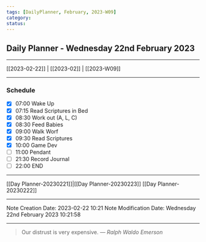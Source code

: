 ```yaml
---
tags: [DailyPlanner, February, 2023-W09]
category:
status:
---
```


## Daily Planner - Wednesday 22nd February 2023

---
[[2023-02-22]] | [[2023-02]] | [[2023-W09]]

---
### Schedule
- [x] 07:00 Wake Up
- [x] 07:15 Read Scriptures in Bed
- [x] 08:30 Work out (A, L, C)
- [x] 08:30 Feed Babies
- [x] 09:00 Walk Worf
- [x] 09:30 Read Scriptures
- [x] 10:00 Game Dev
- [ ] 11:00 Pendant
- [ ] 21:30 Record Journal
- [ ] 22:00 END

---
[[Day Planner-20230221]]|[[Day Planner-20230223]]
[[Day Planner-20230222]]

---

Note Creation Date: 2023-02-22 10:21
Note Modification Date: Wednesday 22nd February 2023 10:21:58 

--- 
> Our distrust is very expensive.
> — <cite>Ralph Waldo Emerson</cite>